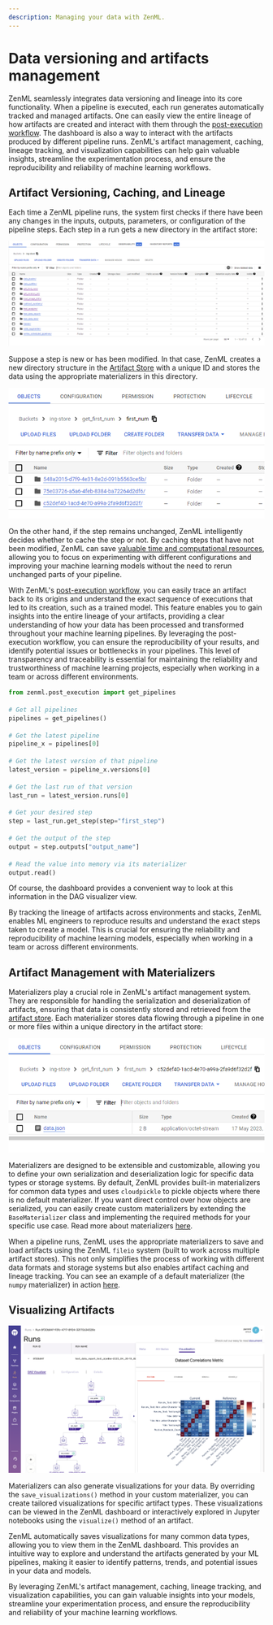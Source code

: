 ```yaml
---
description: Managing your data with ZenML.
---
```


# Data versioning and artifacts management

ZenML seamlessly integrates data versioning and lineage into its core functionality. When a pipeline is executed, each
run generates automatically tracked and managed artifacts. One can easily view the entire lineage of how artifacts are
created and interact with them through the 
[post-execution workflow](/docs/book/user-guide/starter-guide/fetch-runs-after-execution.md).
The dashboard is also a way to interact with the artifacts produced by different pipeline runs. ZenML's artifact
management, caching, lineage tracking, and visualization capabilities can help gain valuable insights, streamline the
experimentation process, and ensure the reproducibility and reliability of machine learning workflows.

## Artifact Versioning, Caching, and Lineage

Each time a ZenML pipeline runs, the system first checks if there have been any changes in the inputs, outputs,
parameters, or configuration of the pipeline steps. Each step in a run gets a new directory in the artifact store:

![Visualizing artifacts ](../../.gitbook/assets/zenml_artifact_store_underthehood_1.png)

Suppose a step is new or has been modified. In that case, ZenML creates a new directory structure in
the [Artifact Store](/docs/book/user-guide/component-guide/artifact-stores/artifact-stores.md) with a unique ID and 
stores the data using the appropriate materializers in this directory.

![Visualizing artifacts](../../.gitbook/assets/zenml_artifact_store_underthehood_2.png)

On the other hand, if the step remains unchanged, ZenML intelligently decides whether to cache the step or not. By
caching steps that have not been modified, ZenML can save 
[valuable time and computational resources](/docs/book/user-guide/starter-guide/cache-previous-executions.md),
allowing you to focus on experimenting with different configurations and improving your machine learning models without
the need to rerun unchanged parts of your pipeline.

With ZenML's [post-execution workflow](../starter-guide/fetch-runs-after-execution.md), you can easily trace an artifact
back to its origins and understand the exact sequence of executions that led to its creation, such as a trained model.
This feature enables you to gain insights into the entire lineage of your artifacts, providing a clear understanding of
how your data has been processed and transformed throughout your machine learning pipelines. By leveraging the
post-execution workflow, you can ensure the reproducibility of your results, and identify potential issues or
bottlenecks in your pipelines. This level of transparency and traceability is essential for maintaining the reliability
and trustworthiness of machine learning projects, especially when working in a team or across different environments.

```python
from zenml.post_execution import get_pipelines

# Get all pipelines
pipelines = get_pipelines()

# Get the latest pipeline
pipeline_x = pipelines[0]

# Get the latest version of that pipeline
latest_version = pipeline_x.versions[0]

# Get the last run of that version
last_run = latest_version.runs[0]

# Get your desired step
step = last_run.get_step(step="first_step")

# Get the output of the step
output = step.outputs["output_name"]

# Read the value into memory via its materializer
output.read()  
```

Of course, the dashboard provides a convenient way to look at this information in the DAG visualizer view.

By tracking the lineage of artifacts across environments and stacks, ZenML enables ML engineers to reproduce results and
understand the exact steps taken to create a model. This is crucial for ensuring the reliability and reproducibility of
machine learning models, especially when working in a team or across different environments.

## Artifact Management with Materializers

Materializers play a crucial role in ZenML's artifact management system. They are responsible for handling the
serialization and deserialization of artifacts, ensuring that data is consistently stored and retrieved from
the [artifact store](/docs/book/user-guide/component-guide/artifact-stores/artifact-stores.md). Each materializer
stores data flowing through a pipeline in one or more files within a unique directory in the artifact store:

![Visualizing artifacts](/docs/book/.gitbook/assets/zenml_artifact_store_underthehood_3.png)

Materializers are designed to be extensible and customizable, allowing you to define your own serialization and
deserialization logic for specific data types or storage systems. By default, ZenML provides built-in materializers for
common data types and uses `cloudpickle` to pickle objects where there is no default materializer. If you want direct
control over how objects are serialized, you can easily create custom materializers by extending the `BaseMaterializer`
class and implementing the required methods for your specific use case. Read more about
materializers [here](handle-custom-data-types.md).

When a pipeline runs, ZenML uses the appropriate materializers to save and load artifacts using the ZenML `fileio`
system (built to work across multiple artifact stores). This not only simplifies the process of working with different
data formats and storage systems but also enables artifact caching and lineage tracking. You can see an example of a
default materializer (the `numpy` materializer) in
action [here](https://github.com/zenml-io/zenml/blob/main/src/zenml/materializers/numpy\_materializer.py).

## Visualizing Artifacts

![Visualizing artifacts](/docs/book/.gitbook/assets/intro_dashboard_details.png)

Materializers can also generate visualizations for your data. By overriding the `save_visualizations()` method in your
custom materializer, you can create tailored visualizations for specific artifact types. These visualizations can be
viewed in the ZenML dashboard or interactively explored in Jupyter notebooks using the `visualize()` method of an
artifact.

ZenML automatically saves visualizations for many common data types, allowing you to view them in the ZenML dashboard.
This provides an intuitive way to explore and understand the artifacts generated by your ML pipelines, making it easier
to identify patterns, trends, and potential issues in your data and models.

By leveraging ZenML's artifact management, caching, lineage tracking, and visualization capabilities, you can gain
valuable insights into your models, streamline your experimentation process, and ensure the reproducibility and
reliability of your machine learning workflows.